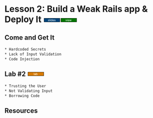 # Lesson 2: Build a Weak Rails app & Deploy It [![slides](../_images/slides-clean.png)](slides/june-DSO-bootcamp-week-two-lesson-two.pdf)[![view](../_images/view-clean.png)](https://speakerdeck.com/devsecops/devsecops-bootcamp-week-2-lesson-2)

## Come and Get It

```
* Hardcoded Secrets
* Lack of Input Validation
* Code Injection 

```

## Lab #2 [![slides](../_images/lab-clean.png)](labs/LAB-2.md)
```
* Trusting the User
* Not Validating Input
* Borrowing Code

```

## Resources

